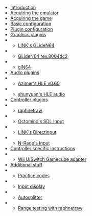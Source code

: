 - [Introduction](index.md)
- [Acquiring the emulator](getting_emu.md)
- [Acquiring the game](getting_game.md)
- [Basic configuration](basic_config.md)
- [Plugin configuration](plugin_setup.md)
- [Graphics plugins]()
- - [LINK's GLideN64](gliden64_link.md)
- - [GLideN64 rev.8004dc2](gliden64_old.md)
- - [glN64](gln64.md)
- [Audio plugins]()
- - [Azimer's HLE v0.60](azi60.md)
- - [shunyuan's HLE audio](shunyuan.md)
- [Controller plugins]()
- - [raphnetraw](raphnetraw.md)
- - [Octomino's SDL Input](octomino.md)
- - [LINK's DirectInput](keyboardinput.md)
- - [N-Rage's Input](nrage.md)
- [Controller specific instructions]()
- - [Wii U/Switch Gamecube adapter](wiiu_gc.md)
- [Additional stuff]()
- - [Practice codes]()
- - [Input display]()
- - [Autosplitter]()
- - [Range testing with raphnetraw]()